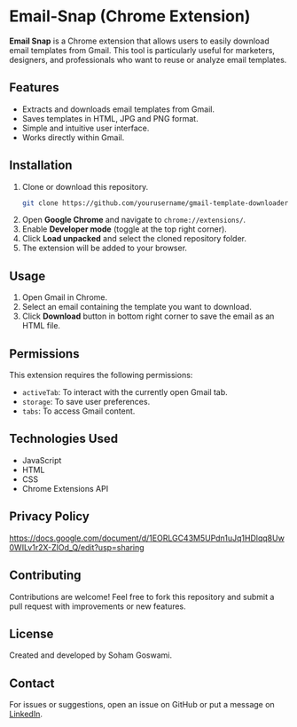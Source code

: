 # Email-Snap (Chrome Extension)
**Email Snap** is a Chrome extension that allows users to easily download email templates from Gmail. This tool is particularly useful for marketers, designers, and professionals who want to reuse or analyze email templates.

## Features
- Extracts and downloads email templates from Gmail.
- Saves templates in HTML, JPG and PNG format.
- Simple and intuitive user interface.
- Works directly within Gmail.

## Installation
1. Clone or download this repository.
   ```bash
   git clone https://github.com/yourusername/gmail-template-downloader.git
   ```
2. Open **Google Chrome** and navigate to `chrome://extensions/`.
3. Enable **Developer mode** (toggle at the top right corner).
4. Click **Load unpacked** and select the cloned repository folder.
5. The extension will be added to your browser.

## Usage
1. Open Gmail in Chrome.
2. Select an email containing the template you want to download.
3. Click **Download** button in bottom right corner to save the email as an HTML file.

## Permissions
This extension requires the following permissions:
- `activeTab`: To interact with the currently open Gmail tab.
- `storage`: To save user preferences.
- `tabs`: To access Gmail content.

## Technologies Used
- JavaScript
- HTML
- CSS
- Chrome Extensions API

## Privacy Policy  
https://docs.google.com/document/d/1EORLGC43M5UPdn1uJq1HDlqq8Uw0WILv1r2X-ZlOd_Q/edit?usp=sharing  

## Contributing
Contributions are welcome! Feel free to fork this repository and submit a pull request with improvements or new features.

## License
Created and developed by Soham Goswami.

## Contact
For issues or suggestions, open an issue on GitHub or put a message on <a href="https://www.linkedin.com/in/soham-goswami-2a5b84143/">LinkedIn</a>.

